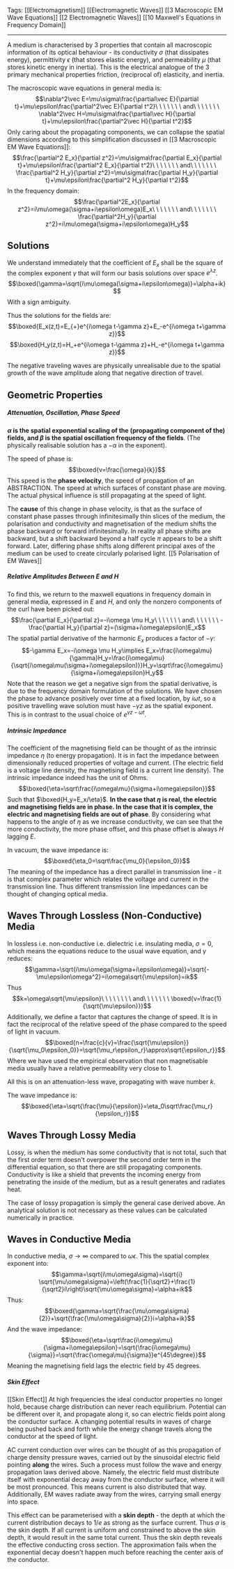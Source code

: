 Tags: [[Electromagnetism]] [[Electromagnetic Waves]] [[3 Macroscopic EM Wave Equations]] [[2 Electromagnetic Waves]] [[10 Maxwell's Equations in Frequency Domain]] 
___
A medium is characterised by 3 properties that contain all macroscopic information of its optical behaviour - its conductivity $\sigma$ (that dissipates energy), permittivity $\epsilon$ (that stores elastic energy), and permeability $\mu$ (that stores kinetic energy in inertia). This is the electrical analogue of the 3 primary mechanical properties friction, (reciprocal of) elasticity, and inertia. 

The macroscopic wave equations in general media is: 
$$\nabla^2\vec E=\mu\sigma\frac{\partial\vec E}{\partial t}+\mu\epsilon\frac{\partial^2\vec E}{\partial t^2}\ \ \ \ \ \ \ and\ \ \ \ \ \ \ \nabla^2\vec H=\mu\sigma\frac{\partial\vec H}{\partial t}+\mu\epsilon\frac{\partial^2\vec H}{\partial t^2}$$
Only caring about the propagating components, we can collapse the spatial dimensions according to this simplification discussed in [[3 Macroscopic EM Wave Equations]]:
$$\frac{\partial^2 E_x}{\partial z^2}=\mu\sigma\frac{\partial E_x}{\partial t}+\mu\epsilon\frac{\partial^2 E_x}{\partial t^2}\ \ \ \ \ \ \ and\ \ \ \ \ \ \ \frac{\partial^2 H_y}{\partial z^2}=\mu\sigma\frac{\partial H_y}{\partial t}+\mu\epsilon\frac{\partial^2 H_y}{\partial t^2}$$
In the frequency domain: 
$$\frac{\partial^2E_x}{\partial z^2}=i\mu\omega(\sigma+i\epsilon\omega)E_x\ \ \ \ \ \ \ and\ \ \ \ \ \ \ \frac{\partial^2H_y}{\partial z^2}=i\mu\omega(\sigma+i\epsilon\omega)H_y$$
## Solutions
We understand immediately that the coefficient of $E_x$ shall be the square of the complex exponent $\gamma$ that will form our basis solutions over space $e^{\lambda z}$. 
$$\boxed{\gamma=\sqrt{i\mu\omega(\sigma+i\epsilon\omega)}=\alpha+ik}$$
With a sign ambiguity. 

Thus the solutions for the fields are:
$$\boxed{E_x(z,t)=E_{+}e^{i\omega t-\gamma z}+E_-e^{i\omega t+\gamma z}}$$
$$\boxed{H_y(z,t)=H_+e^{i\omega t-\gamma z}+H_-e^{i\omega t+\gamma z}}$$

The negative traveling waves are physically unrealisable due to the spatial growth of the wave amplitude along that negative direction of travel. 
## Geometric Properties
##### Attenuation, Oscillation, Phase Speed
**$\alpha$ is the spatial exponential scaling of the (propagating component of the) fields, and $\beta$ is the spatial oscillation frequency of the fields**. (The physically realisable solution has a $-\alpha$ in the exponent). 

The speed of phase is:
$$\boxed{v=\frac{\omega}{k}}$$
This speed is the **phase velocity**, the speed of propagation of an ABSTRACTION. The speed at which surfaces of constant phase are moving. The actual physical influence is still propagating at the speed of light. 

The **cause** of this change in phase velocity, is that as the surface of constant phase passes through infinitesimally thin slices of the medium, the polarisation and conductivity and magnetisation of the medium shifts the phase backward or forward infinitesimally. In reality all phase shifts are backward, but a shift backward beyond a half cycle $\pi$ appears to be a shift forward. Later, differing phase shifts along different principal axes of the medium can be used to create circularly polarised light. [[5 Polarisation of EM Waves]]
##### Relative Amplitudes Between $E$ and $H$
To find this, we return to the maxwell equations in frequency domain in general media, expressed in $E$ and $H$, and only the nonzero components of the curl have been picked out:
$$\frac{\partial E_x}{\partial z}=-i\omega \mu H_y\ \ \ \ \ \ \ and\ \ \ \ \ \ \ -\frac{\partial H_y}{\partial z}=(\sigma+i\omega\epsilon)E_x$$
The spatial partial derivative of the harmonic $E_x$ produces a factor of $-\gamma$:
$$-\gamma E_x=-i\omega \mu H_y\implies E_x=\frac{i\omega\mu}{\gamma}H_y=\frac{i\omega\mu}{\sqrt{i\omega\mu(\sigma+i\omega\epsilon)}}H_y=\sqrt\frac{i\omega\mu}{\sigma+i\omega\epsilon}H_y$$
Note that the reason we get a negative sign from the spatial derivative, is due to the frequency domain formulation of the solutions. We have chosen the phase to advance positively over time at a fixed location, by $i\omega t$, so a positive travelling wave solution must have $-\gamma z$ as the spatial exponent. This is in contrast to the usual choice of $e^{\gamma z-\omega t}$. 
##### Intrinsic Impedance
The coefficient of the magnetising field can be thought of as the intrinsic impedance $\eta$ (to energy propagation). It is in fact the impedance between dimensionally reduced properties of voltage and current. (The electric field is a voltage line density, the magnetising field is a current line density). The intrinsic impedance indeed has the unit of Ohms. 
$$\boxed{\eta=\sqrt\frac{i\omega\mu}{\sigma+i\omega\epsilon}}$$
Such that $\boxed{H_y=E_x/\eta}$. **In the case that $\eta$ is real, the electric and magnetising fields are in phase. In the case that it is complex, the electric and magnetising fields are out of phase**. By considering what happens to the angle of $\eta$ as we increase conductivity, we can see that the more conductivity, the more phase offset, and this phase offset is always $H$ lagging $E$. 

In vacuum, the wave impedance is:
$$\boxed{\eta_0=\sqrt\frac{\mu_0}{\epsilon_0}}$$
The meaning of the impedance has a direct parallel in transmission line - it is that complex parameter which relates the voltage and current in the transmission line. Thus different transmission line impedances can be thought of changing optical media. 
## Waves Through Lossless (Non-Conductive) Media
In lossless i.e. non-conductive i.e. dielectric i.e. insulating media, $\sigma=0$, which means the equations reduce to the usual wave equation, and $\gamma$ reduces: 
$$\gamma=\sqrt{i\mu\omega(\sigma+i\epsilon\omega)}=\sqrt{-\mu\epsilon\omega^2}=i\omega\sqrt{\mu\epsilon}=ik$$
Thus 
$$k=\omega\sqrt{\mu\epsilon}\ \ \ \ \ \ \ \ and\ \ \ \ \ \ \ \boxed{v=\frac{1}{\sqrt{\mu\epsilon}}}$$
Additionally, we define a factor that captures the change of speed. It is in fact the reciprocal of the relative speed of the phase compared to the speed of light in vacuum. 
$$\boxed{n=\frac{c}{v}=\frac{\sqrt{\mu\epsilon}}{\sqrt{\mu_0\epsilon_0}}=\sqrt{\mu_r\epsilon_r}\approx\sqrt{\epsilon_r}}$$
Where we have used the empirical observation that non magnetisable media usually have a relative permeability very close to 1. 

All this is on an attenuation-less wave, propagating with wave number $k$. 

The wave impedance is: 
$$\boxed{\eta=\sqrt{\frac{\mu}{\epsilon}}=\eta_0\sqrt\frac{\mu_r}{\epsilon_r}}$$
## Waves Through Lossy Media
Lossy, is when the medium has some conductivity that is not total, such that the first order term doesn't overpower the second order term in the differential equation, so that there are still propagating components. Conductivity is like a shield that prevents the incoming energy from penetrating the inside of the medium, but as a result generates and radiates heat. 

The case of lossy propagation is simply the general case derived above. An analytical solution is not necessary as these values can be calculated numerically in practice. 
## Waves in Conductive Media
In conductive media, $\sigma\rightarrow\infty$ compared to $\omega\epsilon$. This the spatial complex exponent into:
$$\gamma=\sqrt{i\mu\omega\sigma}=\sqrt{i} \sqrt{\mu\omega\sigma}=\left(\frac{1}{\sqrt2}+\frac{1}{\sqrt2}i\right)\sqrt{\mu\omega\sigma}=\alpha+ik$$
Thus:
$$\boxed{\gamma=\sqrt{\frac{\mu\omega\sigma}{2}}+\sqrt{\frac{\mu\omega\sigma}{2}}i=\alpha+ik}$$
And the wave impedance: 
$$\boxed{\eta=\sqrt\frac{i\omega\mu}{\sigma+i\omega\epsilon}=\sqrt{\frac{i\omega\mu}{\sigma}}=\sqrt{\frac{\omega\mu}{\sigma}}e^{45\degree}}$$
Meaning the magnetising field lags the electric field by 45 degrees. 
##### Skin Effect
[[Skin Effect]]
At high frequencies the ideal conductor properties no longer hold, because charge distribution can never reach equilibrium. Potential can be different over it, and propagate along it, so can electric fields point along the conductor surface. A changing potential results in waves of charge being pushed back and forth while the energy change travels along the conductor at the speed of light. 

AC current conduction over wires can be thought of as this propagation of charge density pressure waves, carried out by the sinusoidal electric field pointing **along** the wires. Such a process must follow the wave and energy propagation laws derived above. Namely, the electric field must distribute itself with exponential decay away from the conductor surface, where it will be most pronounced. This means current is also distributed that way. Additionally, EM waves radiate away from the wires, carrying small energy into space. 

This effect can be parameterised with a **skin depth** - the depth at which the current distribution decays to $1/e$ as strong as the surface current. Thus $\alpha$ is the skin depth. If all current is uniform and constrained to above the skin depth, it would result in the same total current. Thus the skin depth reveals the effective conducting cross section. The approximation fails when the exponential decay doesn't happen much before reaching the center axis of the conductor. 
